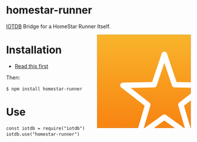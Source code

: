# homestar-runner
[IOTDB](https://github.com/dpjanes/node-iotdb) Bridge for a HomeStar Runner Itself.

<img src="https://raw.githubusercontent.com/dpjanes/iotdb-homestar/master/docs/HomeStar.png" align="right" />

# Installation

* [Read this first](https://github.com/dpjanes/node-iotdb/blob/master/docs/install.md)

Then:

    $ npm install homestar-runner

# Use

    const iotdb = require("iotdb")
    iotdb.use("homestar-runner")

